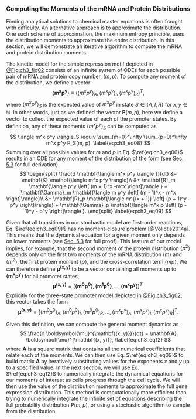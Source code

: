 ### Computing the Moments of the mRNA and Protein Distributions 

Finding analytical solutions to chemical master equations is often fraught with
difficulty. An alternative approach is to approximate the distribution. One such
scheme of approximation, the maximum entropy principle, uses the distribution
moments to approximate the entire distribution. In this section, we will
demonstrate an iterative algorithm to compute the mRNA and protein distribution
moments.

The kinetic model for the simple repression motif depicted in
[@Fig:ch3_fig02](A) consists of an infinite system of ODEs for each possible
pair of mRNA and protein copy number, $(m, p)$. To compute any moment of the
distribution, we define a vector
$$
\langle \mathbf{m^x p^y} \rangle \equiv 
(\langle m^x p^y\rangle_A, 
\langle m^x p^y \rangle_I, 
\langle m^x p^y\rangle_R)^T,
\label{eq:ch2_eq07}
$$
where $\langle m^x p^y \rangle_S$ is the expected value of $m^x p^y$ in state $S
\in \{A, I, R\}$ for $x, y \in \mathbb{N}$. In other words, just as we defined
the vector $\mathbf{P}(m, p)$, here we define a vector to collect the expected
value of each of the promoter states. By definition, any of these moments
$\langle m^x p^y \rangle_S$ can be computed as
$$
\langle m^x p^y \rangle_S \equiv 
\sum_{m=0}^\infty \sum_{p=0}^\infty m^x p^y P_S(m, p).
\label{eq:ch3_eq08}
$$
Summing over all possible values for $m$ and $p$ in Eq. $\ref{eq:ch3_eq06}$
results in an ODE for any moment of the distribution of the form (see [Sec.
5.3](#sec:ch5_sec04) for full derivation) 
$$
\begin{split}
    \frac{d \mathbf{\langle m^x p^y \rangle }}{dt} &=
    \mathbf{K} \mathbf{\langle m^x p^y \rangle}\\
    &+ \mathbf{R}_m \mathbf{\langle p^y \left[ (m + 1)^x -m^x \right]\rangle }
     + \mathbf{\Gamma}_m \mathbf{\langle m p^y \left[ (m - 1)^x - m^x \right]\rangle}\\
    &+ \mathbf{R}_p \mathbf{\langle m^{(x + 1)} \left[ (p + 1)^y - p^y \right]\rangle}
     + \mathbf{\Gamma}_p \mathbf{\langle m^x p \left[ (p - 1)^y - p^y \right]\rangle }.
\end{split}
\label{eq:ch3_eq09}
$$

Given that all transitions in our stochastic model are first-order reactions,
Eq. $\ref{eq:ch3_eq09}$ has no moment-closure problem [@Voliotis2014a]. This
means that the dynamical equation for a given moment only depends on lower
moments (see [Sec. 5.3](#sec:ch5_sec04) for full proof). This feature of our
model implies, for example, that the second moment of the protein distribution
$\langle p^2 \rangle$ depends only on the first two moments of the mRNA
distribution $\langle m \rangle$ and $\langle m^2 \rangle$, the first protein
moment $\langle p \rangle$, and the cross-correlation term $\langle mp \rangle$.
We can therefore define $\boldsymbol{\mu}^{\mathbf{(x, y)}}$ to be a vector
containing all moments up to $\mathbf{\langle m^x p^y\rangle}$ for all promoter
states, 
$$
\boldsymbol{\mu}^{\mathbf{(x, y)}} = \left[ \mathbf{\langle m^0 p^0 \rangle},
\mathbf{\langle m^1 p^0 \rangle},
\ldots, \mathbf{\langle m^x p^y \rangle} \right]^T.
\label{eq:ch3_eq10}
$$
Explicitly for the three-state promoter model depicted in [@Fig:ch3_fig02](A),
this vector takes the form
$$
\boldsymbol{\mu}^{\mathbf{(x, y)}} = 
\left[ 
    \langle m^0 p^0 \rangle_A,
    \langle m^0 p^0 \rangle_I,
    \langle m^0 p^0 \rangle_R,
    \ldots,
    \langle m^x p^y \rangle_A,
    \langle m^x p^y \rangle_I,
    \langle m^x p^y \rangle_R 
\right]^T.
\label{eq:ch3_eq11}
$$

Given this definition, we can compute the general moment dynamics as 
$$
\frac{d \boldsymbol{\mu}^{\mathbf{(x, y)}}}{dt} = \mathbf{A}
\boldsymbol{\mu}^{\mathbf{(x, y)}}, 
\label{eq:ch3_eq12}
$$
where $\mathbf{A}$ is a square matrix that contains all the numerical
coefficients that relate each of the moments. We can then use Eq.
$\ref{eq:ch3_eq09}$ to build matrix $\mathbf{A}$ by iteratively substituting
values for the exponents $x$ and $y$ up to a specified value. In the next
section, we will use Eq. $\ref{eq:ch3_eq12}$ to numerically integrate the
dynamical equations for our moments of interest as cells progress through the
cell cycle. We will then use the value of the distribution moments to
approximate the full gene expression distribution. This method is
computationally more efficient than trying to numerically integrate the infinite
set of equations describing the full probability distribution $\mathbf{P}(m,
p)$, or using a stochastic algorithm to sample from the distribution.
